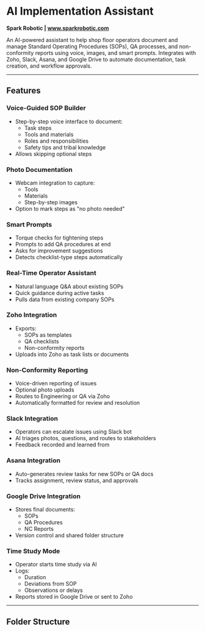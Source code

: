 # AI Implementation Assistant  
**Spark Robotic | www.sparkrobotic.com**  

An AI-powered assistant to help shop floor operators document and manage Standard Operating Procedures (SOPs), QA processes, and non-conformity reports using voice, images, and smart prompts. Integrates with Zoho, Slack, Asana, and Google Drive to automate documentation, task creation, and workflow approvals.

---

## Features

### Voice-Guided SOP Builder  
- Step-by-step voice interface to document:
  - Task steps
  - Tools and materials
  - Roles and responsibilities
  - Safety tips and tribal knowledge  
- Allows skipping optional steps

### Photo Documentation  
- Webcam integration to capture:
  - Tools
  - Materials
  - Step-by-step images  
- Option to mark steps as "no photo needed"

### Smart Prompts  
- Torque checks for tightening steps  
- Prompts to add QA procedures at end  
- Asks for improvement suggestions  
- Detects checklist-type steps automatically

### Real-Time Operator Assistant  
- Natural language Q&A about existing SOPs  
- Quick guidance during active tasks  
- Pulls data from existing company SOPs

### Zoho Integration  
- Exports:
  - SOPs as templates  
  - QA checklists  
  - Non-conformity reports  
- Uploads into Zoho as task lists or documents

### Non-Conformity Reporting  
- Voice-driven reporting of issues  
- Optional photo uploads  
- Routes to Engineering or QA via Zoho  
- Automatically formatted for review and resolution

### Slack Integration  
- Operators can escalate issues using Slack bot  
- AI triages photos, questions, and routes to stakeholders  
- Feedback recorded and learned from

### Asana Integration  
- Auto-generates review tasks for new SOPs or QA docs  
- Tracks assignment, review status, and approvals

### Google Drive Integration  
- Stores final documents:
  - SOPs  
  - QA Procedures  
  - NC Reports  
- Version control and shared folder structure

### Time Study Mode  
- Operator starts time study via AI  
- Logs:
  - Duration  
  - Deviations from SOP  
  - Observations or delays  
- Reports stored in Google Drive or sent to Zoho

---

## Folder Structure


